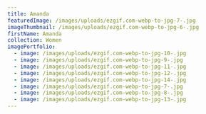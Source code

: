 ```yaml
---
title: Amanda
featuredImage: /images/uploads/ezgif.com-webp-to-jpg-7-.jpg
imageThumbnail: /images/uploads/ezgif.com-webp-to-jpg-6-.jpg
firstName: Amanda
collection: Women
imagePortfolio:
  - image: /images/uploads/ezgif.com-webp-to-jpg-10-.jpg
  - image: /images/uploads/ezgif.com-webp-to-jpg-9-.jpg
  - image: /images/uploads/ezgif.com-webp-to-jpg-11-.jpg
  - image: /images/uploads/ezgif.com-webp-to-jpg-12-.jpg
  - image: /images/uploads/ezgif.com-webp-to-jpg-14-.jpg
  - image: /images/uploads/ezgif.com-webp-to-jpg-7-.jpg
  - image: /images/uploads/ezgif.com-webp-to-jpg-8-.jpg
  - image: /images/uploads/ezgif.com-webp-to-jpg-13-.jpg
---
```


